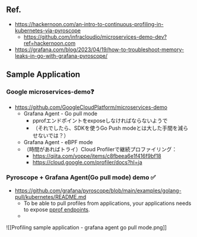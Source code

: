 ## Ref.
- https://hackernoon.com/an-intro-to-continuous-profiling-in-kubernetes-via-pyroscope
	- https://github.com/infracloudio/microservices-demo-dev?ref=hackernoon.com
- https://grafana.com/blog/2023/04/19/how-to-troubleshoot-memory-leaks-in-go-with-grafana-pyroscope/
## Sample Application
### Google microservices-demo❓
- https://github.com/GoogleCloudPlatform/microservices-demo
	- Grafana Agent - Go pull mode
		- pprofエンドポイントをexposeしなければならないようで
		- （それでしたら、SDKを使うGo Push modeとは大した手間を減らせないでは？）
	- Grafana Agent - eBPF mode
	- （時間があればトライ）Cloud Profilerで継続プロファイリング：
		- https://qiita.com/yoppe/items/c8fbeea6e1f416f9bf18
		- https://cloud.google.com/profiler/docs?hl=ja

### Pyroscope + Grafana Agent(Go pull mode) demo ✅
- https://github.com/grafana/pyroscope/blob/main/examples/golang-pull/kubernetes/README.md
	- To be able to pull profiles from applications, your applications needs to expose [pprof endpoints](https://pkg.go.dev/net/http/pprof).
	- 
![[Profiling sample application - grafana agent go pull mode.png]]